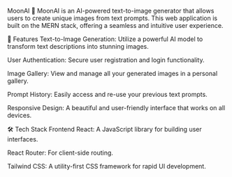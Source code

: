 MoonAI 🚀
MoonAI is an AI-powered text-to-image generator that allows users to create unique images from text prompts. This web application is built on the MERN stack, offering a seamless and intuitive user experience.

🌟 Features
Text-to-Image Generation: Utilize a powerful AI model to transform text descriptions into stunning images.

User Authentication: Secure user registration and login functionality.

Image Gallery: View and manage all your generated images in a personal gallery.

Prompt History: Easily access and re-use your previous text prompts.

Responsive Design: A beautiful and user-friendly interface that works on all devices.

🛠️ Tech Stack
Frontend
React: A JavaScript library for building user interfaces.

React Router: For client-side routing.

Tailwind CSS: A utility-first CSS framework for rapid UI development.

